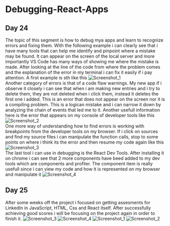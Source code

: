 # Debugging-React-Apps  
## Day 24  
The topic of this segment is how to debug mya apps and learn to recognize errors and fixing them. With the following example i can clearly see that i have many tools that can help me identify and pinpoint where a mistake may be found. It can appear on the screen of the local server and more importantly VS Code has many ways of showing me where the mistake is made. After looking at the line of the code from where the problem comes and the explanation of the error in my terminal i can fix it easily if i pay attention. A first example is sth like this  ![Screenshot_1](https://user-images.githubusercontent.com/90603989/164035876-08576291-d0a6-4d20-b719-6a8b56d9bf2d.png)  
Another category of errors is that of a code flaw warnings. My new app if i observe it closely i can see that when i am making new entries and i try to delete them, they are not deleted when i click them, instead it deletes the first one i added. This is an error that does not appear on the screen nor it is a compiling problem. This is a logican mistake and i can narrow it down by analyzing the chain of events that led me to it. Another usefull information here is the error that appears on my console of developer tools like this ![Screenshot_2](https://user-images.githubusercontent.com/90603989/164042022-2c9bde9b-94e5-44c2-a3af-1dff08a2ed3a.png)  
One more way of understanding how to find errors is working with breakpoints from the developer tools on my browser. If i click on sources and find my source files i can manipulate the function calls, stop to some points on where i think its the error and then resume my code again like this ![Screenshot_3](https://user-images.githubusercontent.com/90603989/164045224-dd3f2bfe-f6cb-40f6-b67e-bf15681124cb.png)  
The last tool i can use in debugging is the React Dev Tools. After installing it on chrome i can see that 2 more components have beed added to my dev tools which are components and profiler. The component item is really usefull since i can view my code and how it is represented on my browser and manipulate it ![Screenshot_4](https://user-images.githubusercontent.com/90603989/164047232-64b189c0-52a4-4f7e-9faa-c46edec13e5b.png)  
## Day 25  
After some weeks off the project i focused on getting assesments for LinkedIn in JavaScript, HTML, Css and React itself. After successfully achieving good scores i will be focusing on the project again in order to finish it.  ![Screenshot_3](https://user-images.githubusercontent.com/90603989/169891555-1752142f-3b1e-4f56-9cca-0e18369aa925.png)
![Screenshot_4](https://user-images.githubusercontent.com/90603989/169891559-d024c183-0d48-4df2-affc-73b5c0548963.png)
![Screenshot_1](https://user-images.githubusercontent.com/90603989/169891566-d5cb3774-43d4-49ff-9381-d2124c0124a0.png)
![Screenshot_2](https://user-images.githubusercontent.com/90603989/169891580-4046c907-e3d0-4846-81b0-d3d1dfe020bc.png)
